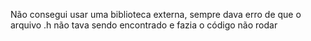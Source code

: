 Não consegui usar uma biblioteca externa, sempre dava erro de que o arquivo .h não tava sendo encontrado e fazia o código não rodar
